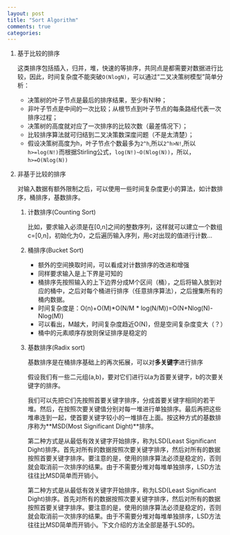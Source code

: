 ```yaml
---
layout: post
title: "Sort Algorithm"
comments: true
categories: 
---
```


1.  基于比较的排序

    这类排序包括插入，归并，堆，快速的等排序，共同点是都需要对数据进行比较，因此，时间复杂度不能突破`O(NlogN)`，可以通过“二叉决策树模型”简单分析：
    
    * 决策树的叶子节点是最后的排序结果，至少有N!种；
    * 非叶子节点是中间的一次比较；从根节点到叶子节点的每条路经代表一次排序过程；
    * 决策树的高度就对应了一次排序的比较次数（最差情况下）；
    * 比较排序算法就可归结到二叉决策数深度问题（不是太清楚）；
    * 假设决策树高度为h，叶子节点个数最多为`2^h`,所以`2^h>N!`,所以`h>=log(N!)`而根据Stirling公式，`log(N!)~O(Nlog(N))`，所以，`h>=O(Nlog(N))`

2. 非基于比较的排序

    对输入数据有额外限制之后，可以使用一些时间复杂度更小的算法，如计数排序，桶排序，基数排序。

    1. 计数排序(Counting Sort)
    
        比如，要求输入必须是在[0,n]之间的整数序列，这样就可以建立一个数组c=[0,n]，初始化为0，之后遍历输入序列，用c对出现的值进行计数...

    2. 桶排序(Bucket Sort)

        * 额外的空间换取时间，可以看成对计数排序的改进和增强
        * 同样要求输入是上下界是可知的
        * 桶排序先按照输入的上下边界分成M个区间（桶），之后将输入放到对应的桶中，之后对每个桶进行排序（任意排序算法），之后搜集所有的桶内数据。
        * 时间复杂度是：O(n)+O(M)*O(N/M * log(N/M))=O(N+Nlog(N)-Nlog(M))
        * 可以看出，M越大，时间复杂度趋近O(N)，但是空间复杂度变大（？）
        * 桶中的元素顺序存放则保证排序是稳定的

    3. 基数排序(Radix sort)

        基数排序是在桶排序基础上的再次拓展，可以对**多关键字**进行排序
        
        假设我们有一些二元组(a,b)，要对它们进行以a为首要关键字，b的次要关键字的排序。
        
        我们可以先把它们先按照首要关键字排序，分成首要关键字相同的若干堆。然后，在按照次要关键值分别对每一堆进行单独排序。最后再把这些堆串连到一起，使首要关键字较小的一堆排在上面。按这种方式的基数排序称为**MSD(Most Significant Dight)**排序。
        
        第二种方式是从最低有效关键字开始排序，称为LSD(Least Significant Dight)排序。首先对所有的数据按照次要关键字排序，然后对所有的数据按照首要关键字排序。要注意的是，使用的排序算法必须是稳定的，否则就会取消前一次排序的结果。由于不需要分堆对每堆单独排序，LSD方法往往比MSD简单而开销小。
        
        第二种方式是从最低有效关键字开始排序，称为LSD(Least Significant Dight)排序。首先对所有的数据按照次要关键字排序，然后对所有的数据按照首要关键字排序。要注意的是，使用的排序算法必须是稳定的，否则就会取消前一次排序的结果。由于不需要分堆对每堆单独排序，LSD方法往往比MSD简单而开销小。下文介绍的方法全部是基于LSD的。
